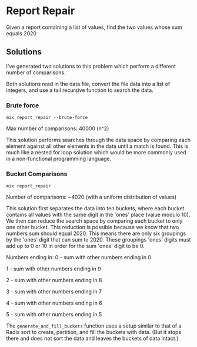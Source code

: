 # Report Repair

Given a report containing a list of values, find the two values whose sum equals 2020


## Solutions
I've generated two solutions to this problem which perform a different number of comparisons. 

Both solutions read in the data file, convert the file data into a list of integers, and use a tail recursive function to search the data. 

### Brute force
```mix report_repair --brute-force```

Max number of comparisons: 40000 (n^2)

This solution performs searches through the data space by comparing each element against all other elements in the data until a match is found. This is much like a nested for loop solution which would be more commonly used in a non-functional programming language.

### Bucket Comparisons
```mix report_repair```

Number of comparisons: ~4020 (with a uniform distribution of values)

This solution first separates the data into ten buckets, where each bucket contains all values with the same digit in the 'ones' place (value modulo 10). We then can reduce the search space by comparing each bucket to only one other bucket. This reduction is possible because we know that two numbers sum should equal 2020. This means there are only six groupings by the 'ones' digit that can sum to 2020. These groupings 'ones' digits must add up to 0 or 10 in order for the sum 'ones' digit to be 0.

Numbers ending in:
0 - sum with other numbers ending in 0

1 - sum with other numbers ending in 9

2 - sum with other numbers ending in 8

3 - sum with other numbers ending in 7

4 - sum with other numbers ending in 6

5 - sum with other numbers ending in 5

The `generate_and_fill_buckets` function uses a setup similar to that of a Radix sort to create, partition, and fill the buckets with data. (But it stops there and does not sort the data and leaves the buckets of data intact.)